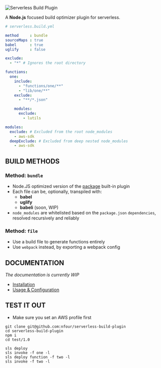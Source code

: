 ![Serverless Build Plugin](https://i.imgur.com/6ARU4Xm.png)

A **Node.js** focused build optimizer plugin for serverless.

```yaml
# serverless.build.yml

method     : bundle
sourceMaps : true
babel      : true
uglify     : false

exclude:
  - "*" # Ignores the root directory

functions:
  one:
    include:
      - "functions/one/**"
      - "lib/one/**"
    exclude:
      - "**/*.json"

    modules:
      exclude:
        - lutils

modules:
  exclude: # Excluded from the root node_modules
    - aws-sdk
  deepExclude: # Excluded from deep nested node_modules
    - aws-sdk
```

## BUILD METHODS

### Method: `bundle`

- Node.JS optimized version of the [package](https://github.com/serverless/serverless/blob/master/docs/providers/aws/guide/packaging.md) built-in plugin
- Each file can be, optionally, transpiled with:
  - **babel**
  - **uglify**
  - **babeli** (soon, WIP)
- `node_modules` are whitelisted based on the `package.json` `dependencies`, resolved recursively and reliably

### Method: `file`

- Use a build file to generate functions entirely
- Use `webpack` instead, by exporting a webpack config

## DOCUMENTATION

_The documentation is currently WIP_

- [Installation](./docs/Installation.md)
- [Usage & Configuration](./docs/Usage.md)


## TEST IT OUT

- Make sure you set an AWS profile first

```
git clone git@github.com:nfour/serverless-build-plugin
cd serverless-build-plugin
npm i
cd test/1.0

sls deploy
sls invoke -f one -l
sls deploy function -f two -l
sls invoke -f two -l
```
